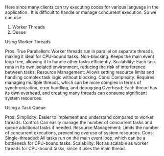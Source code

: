 Here since many clients can try executing codes for various language in the application . It is difficult to handle or manage concurrent execution. So we can use
1. Worker Threads
2. Queue

Using Worker Threads

Pros:
True Parallelism: Worker threads run in parallel on separate threads, making it ideal for CPU-bound tasks.
Non-blocking: Keeps the main event loop free, allowing it to handle other tasks efficiently.
Scalability: Each task runs in its own isolated environment, reducing the risk of interference between tasks.
Resource Management: Allows setting resource limits and handling complex task logic without blocking.
Cons:
Complexity: Requires managing multiple threads, which can be more complex in terms of synchronization, error handling, and debugging.Overhead: Each thread has its own overhead, and creating many threads can consume significant system resources.

Using a Task Queue

Pros:
Simplicity: Easier to implement and understand compared to worker threads.
Control: Can easily manage the number of concurrent tasks and queue additional tasks if needed.
Resource Management: Limits the number of concurrent executions, preventing overuse of system resources.
Cons:
Single-threaded: All tasks run on the main event loop, which can be a bottleneck for CPU-bound tasks.
Scalability: Not as scalable as worker threads for CPU-bound tasks, since it uses the main thread.
